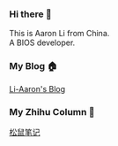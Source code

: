 ### Hi there 👋
This is Aaron Li from China.  
A BIOS developer.  

### My Blog 🏠
[Li-Aaron's Blog](https://li-aaron.github.io)

### My Zhihu Column 📕
[松鼠笔记](https://www.zhihu.com/column/c_1268869828800262144)
